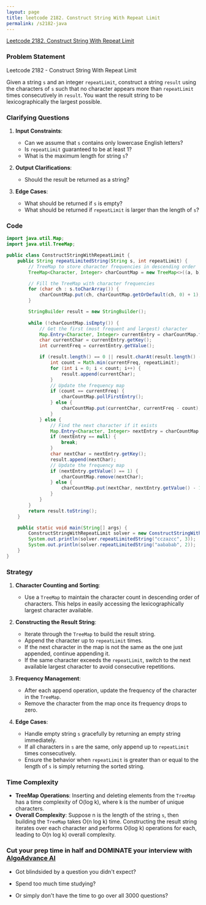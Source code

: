 ```yaml
---
layout: page
title: leetcode 2182. Construct String With Repeat Limit
permalink: /s2182-java
---
```

[Leetcode 2182. Construct String With Repeat Limit](https://algoadvance.github.io/algoadvance/l2182)
### Problem Statement

Leetcode 2182 - Construct String With Repeat Limit

Given a string `s` and an integer `repeatLimit`, construct a string `result` using the characters of `s` such that no character appears more than `repeatLimit` times consecutively in `result`. You want the result string to be lexicographically the largest possible.

### Clarifying Questions

1. **Input Constraints**:
   - Can we assume that `s` contains only lowercase English letters?
   - Is `repeatLimit` guaranteed to be at least 1?
   - What is the maximum length for string `s`?

2. **Output Clarifications**:
   - Should the result be returned as a string?

3. **Edge Cases**:
   - What should be returned if `s` is empty?
   - What should be returned if `repeatLimit` is larger than the length of `s`?

### Code

```java
import java.util.Map;
import java.util.TreeMap;

public class ConstructStringWithRepeatLimit {
    public String repeatLimitedString(String s, int repeatLimit) {
        // TreeMap to store character frequencies in descending order
        TreeMap<Character, Integer> charCountMap = new TreeMap<>((a, b) -> b - a);

        // Fill the TreeMap with character frequencies
        for (char ch : s.toCharArray()) {
            charCountMap.put(ch, charCountMap.getOrDefault(ch, 0) + 1);
        }

        StringBuilder result = new StringBuilder();
        
        while (!charCountMap.isEmpty()) {
            // Get the first (most frequent and largest) character
            Map.Entry<Character, Integer> currentEntry = charCountMap.firstEntry();
            char currentChar = currentEntry.getKey();
            int currentFreq = currentEntry.getValue();

            if (result.length() == 0 || result.charAt(result.length() - 1) != currentChar) {
                int count = Math.min(currentFreq, repeatLimit);
                for (int i = 0; i < count; i++) {
                    result.append(currentChar);
                }
                // Update the frequency map
                if (count == currentFreq) {
                    charCountMap.pollFirstEntry();
                } else {
                    charCountMap.put(currentChar, currentFreq - count);
                }
            } else {
                // Find the next character if it exists
                Map.Entry<Character, Integer> nextEntry = charCountMap.higherEntry(currentChar);
                if (nextEntry == null) {
                    break;
                }
                char nextChar = nextEntry.getKey();
                result.append(nextChar);
                // Update the frequency map
                if (nextEntry.getValue() == 1) {
                    charCountMap.remove(nextChar);
                } else {
                    charCountMap.put(nextChar, nextEntry.getValue() - 1);
                }
            }
        }
        return result.toString();
    }

    public static void main(String[] args) {
        ConstructStringWithRepeatLimit solver = new ConstructStringWithRepeatLimit();
        System.out.println(solver.repeatLimitedString("cczazcc", 3));  // Output: "zzcccac"
        System.out.println(solver.repeatLimitedString("aababab", 2));  // Output: "bbabbaa"
    }
}
```

### Strategy

1. **Character Counting and Sorting**: 
   - Use a `TreeMap` to maintain the character count in descending order of characters. This helps in easily accessing the lexicographically largest character available.

2. **Constructing the Result String**:
   - Iterate through the `TreeMap` to build the result string.
   - Append the character up to `repeatLimit` times.
   - If the next character in the map is not the same as the one just appended, continue appending it.
   - If the same character exceeds the `repeatLimit`, switch to the next available largest character to avoid consecutive repetitions.

3. **Frequency Management**:
   - After each append operation, update the frequency of the character in the `TreeMap`.
   - Remove the character from the map once its frequency drops to zero.

4. **Edge Cases**:
   - Handle empty string `s` gracefully by returning an empty string immediately.
   - If all characters in `s` are the same, only append up to `repeatLimit` times consecutively.
   - Ensure the behavior when `repeatLimit` is greater than or equal to the length of `s` is simply returning the sorted string.

### Time Complexity

- **TreeMap Operations**: Inserting and deleting elements from the `TreeMap` has a time complexity of O(log k), where k is the number of unique characters.
- **Overall Complexity**: Suppose n is the length of the string `s`, then building the `TreeMap` takes O(n log k) time. Constructing the result string iterates over each character and performs O(log k) operations for each, leading to O(n log k) overall complexity.


### Cut your prep time in half and DOMINATE your interview with [AlgoAdvance AI](https://algoAdvance.com)

- Got blindsided by a question you didn't expect?

- Spend too much time studying?

- Or simply don't have the time to go over all 3000 questions?

